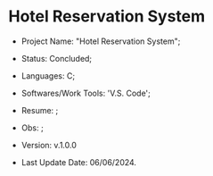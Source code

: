# Hotel Reservation System

- Project Name: "Hotel Reservation System";
- Status: Concluded;
- Languages: C;
- Softwares/Work Tools: 'V.S. Code';
- Resume: ;
- Obs: ;
- Version: v.1.0.0

- Last Update Date: 06/06/2024.
